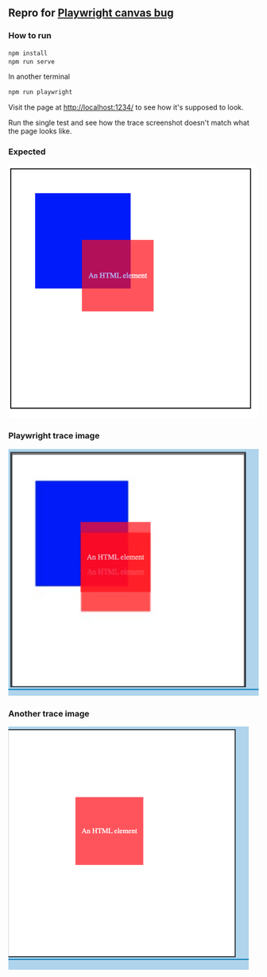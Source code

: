 ## Repro for [Playwright canvas bug](https://github.com/microsoft/playwright/pull/32248#issuecomment-2465461548)

### How to run

```bash
npm install
npm run serve
```

In another terminal
```bash
npm run playwright
```

Visit the page at [http://localhost:1234/](http://localhost:1234/) to see how it's supposed to look.

Run the single test and see how the trace screenshot doesn't match what the page looks like.

### Expected

![expected](./expected.png)

### Playwright trace image

![actual](./actual.png)

### Another trace image

![actual](./actual-2.png)


